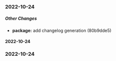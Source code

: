 ### 2022-10-24

##### Other Changes

* **package:**  add changelog generation (80b9dde5)

#### 2022-10-24

### 2022-10-24

